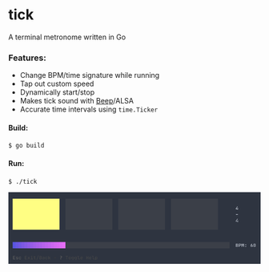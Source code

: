 # tick
A terminal metronome written in Go

### Features:
- Change BPM/time signature while running
- Tap out custom speed
- Dynamically start/stop
- Makes tick sound with [Beep](https://github.com/faiface/beep)/ALSA
- Accurate time intervals using `time.Ticker`

#### Build:
```shell
$ go build
```

#### Run:
```shell
$ ./tick
```

![screenshot.png](screenshot.png)
